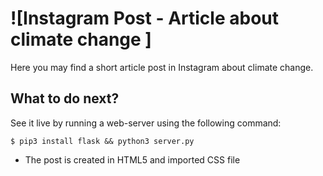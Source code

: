 # ![Instagram Post - Article about climate change ] 

Here you may find a short article post in Instagram about climate change.

## What to do next?

See it live by running a web-server using the following command:

```
$ pip3 install flask && python3 server.py
```

- The post is created in HTML5 and imported CSS file

<header>

<main>

<footer>

<content>
